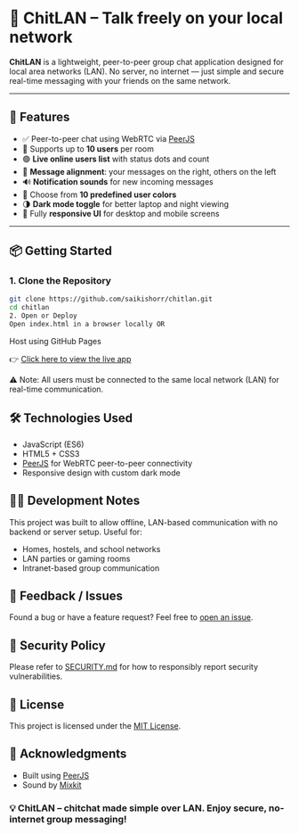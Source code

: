 # 💬 ChitLAN – Talk freely on your local network

**ChitLAN** is a lightweight, peer-to-peer group chat application designed for local area networks (LAN). No server, no internet — just simple and secure real-time messaging with your friends on the same network.

---

## 🚀 Features

- ✅ Peer-to-peer chat using WebRTC via [PeerJS](https://peerjs.com/)
- 👥 Supports up to **10 users** per room
- 🟢 **Live online users list** with status dots and count
- 💬 **Message alignment**: your messages on the right, others on the left
- 🔊 **Notification sounds** for new incoming messages
- 🎨 Choose from **10 predefined user colors**
- 🌗 **Dark mode toggle** for better laptop and night viewing
- 📱 Fully **responsive UI** for desktop and mobile screens

---

## 📦 Getting Started

### 1. Clone the Repository

```bash
git clone https://github.com/saikishorr/chitlan.git
cd chitlan
2. Open or Deploy
Open index.html in a browser locally OR
```
Host using GitHub Pages

👉 <a href="https://saikishorr.github.io/chitlan" target="_blank">Click here to view the live app</a>

⚠️ Note: All users must be connected to the same local network (LAN) for real-time communication.

## 🛠 Technologies Used
- JavaScript (ES6)
- HTML5 + CSS3
- [PeerJS](https://peerjs.com/) for WebRTC peer-to-peer connectivity
- Responsive design with custom dark mode

## 🧑‍💻 Development Notes
This project was built to allow offline, LAN-based communication with no backend or server setup. Useful for:

- Homes, hostels, and school networks
- LAN parties or gaming rooms
- Intranet-based group communication

## 📢 Feedback / Issues
Found a bug or have a feature request?
 Feel free to [open an issue](https://github.com/saikishorr/chitlan/issues/).

## 🔐 Security Policy
Please refer to [SECURITY.md](./SECURITY.md) for how to responsibly report security vulnerabilities.

## 📄 License
This project is licensed under the [MIT License](./LICENSE).

## 🙌 Acknowledgments
- Built using [PeerJS](https://peerjs.com/)
- Sound by [Mixkit](https://mixkit.co/free-sound-effects/notification/)

### 💡 ChitLAN – chitchat made simple over LAN. Enjoy secure, no-internet group messaging!

